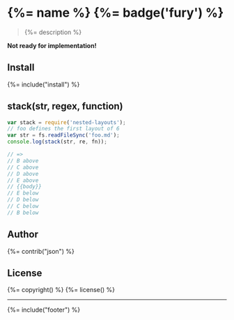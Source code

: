 # {%= name %} {%= badge('fury') %}

> {%= description %}

**Not ready for implementation!**

## Install
{%= include("install") %}

## stack(str, regex, function)

```js
var stack = require('nested-layouts');
// foo defines the first layout of 6
var str = fs.readFileSync('foo.md');
console.log(stack(str, re, fn));

// =>
// B above
// C above
// D above
// E above
// {{body}}
// E below
// D below
// C below
// B below
```

## Author
{%= contrib("json") %}

## License
{%= copyright() %}
{%= license() %}

***

{%= include("footer") %}